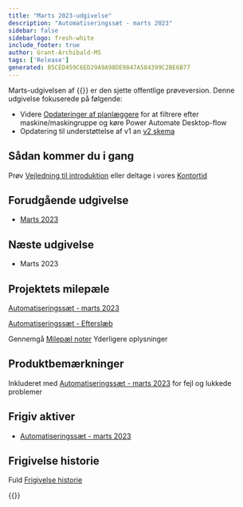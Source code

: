 ```yaml
---
title: "Marts 2023-udgivelse"
description: "Automatiseringssæt - marts 2023"
sidebar: false
sidebarlogo: fresh-white
include_footer: true
author: Grant-Archibald-MS
tags: ['Release']
generated: B5CED459C6ED29A9A98DE9047A584399C2BE6B77
---
```


Marts-udgivelsen af {{<product-name>}} er den sjette offentlige prøveversion. Denne udgivelse fokuserede på følgende:

- Videre [Opdateringer af planlæggere](/da/features/scheduler) for at filtrere efter maskine/maskingruppe og køre Power Automate Desktop-flow
- Opdatering til understøttelse af v1 an [v2 skema](https://learn.microsoft.com/en-us/power-automate/desktop-flows/schema)

## Sådan kommer du i gang

Prøv [Vejledning til introduktion](/da/get-started) eller deltage i vores [Kontortid](/da/office-hours)

## Forudgående udgivelse

- [Marts 2023](/da/releases/february-2023)

## Næste udgivelse

- Marts 2023

## Projektets milepæle

[Automatiseringssæt - marts 2023](https://github.com/orgs/microsoft/projects/486/views/10)

[Automatiseringssæt - Efterslæb](https://github.com/orgs/microsoft/projects/486/views/1)

Gennemgå [Milepæl noter](/da/releases/milestones) Yderligere oplysninger

## Produktbemærkninger

Inkluderet med [Automatiseringssæt - marts 2023](https://github.com/microsoft/powercat-automation-kit/releases/tag/AutomationKit-March2023) for fejl og lukkede problemer

## Frigiv aktiver

- [Automatiseringssæt - marts 2023](https://github.com/microsoft/powercat-automation-kit/releases/tag/AutomationKit-March2023)

## Frigivelse historie

Fuld [Frigivelse historie](/da/releases)

{{<questions name="/content/da/releases/march-2023.json" completed="Tak, fordi du gav feedback" showNavigationButtons="false" locale="da">}}
